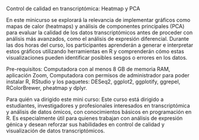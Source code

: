 Control de calidad en transcriptómica: Heatmap y PCA

En este minicurso se explorará la relevancia de implementar gráficos como mapas de calor
(heatmaps) y análisis de componentes principales (PCA) para evaluar la calidad de los datos
transcriptómicos antes de proceder con análisis más avanzados, como el análisis de expresión
diferencial. Durante las dos horas del curso, los participantes aprenderán a generar e interpretar
estos gráficos utilizando herramientas en R y comprenderán cómo estas visualizaciones pueden
identificar posibles sesgos o errores en los datos.

Pre-requisitos:
Computadora con al menos 8 GB de memoria RAM, aplicación Zoom, Computadora con permisos
de administrador para poder instalar R, RStudio y los paquetes: DESeq2, ggplot2, ggplotify, ggrepel,
RColorBrewer, pheatmap y dplyr.

Para quién va dirigido este mini curso:
Este curso está dirigido a estudiantes, investigadores y profesionales interesados en
transcriptómica y análisis de datos ómicos, con conocimientos básicos en programación en R. Es
especialmente útil para quienes trabajan con análisis de expresión génica y desean reforzar sus
habilidades en control de calidad y visualización de datos transcriptómicos.

